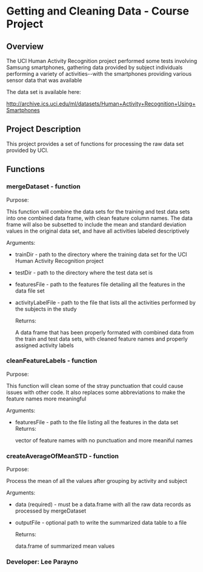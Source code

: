 # Getting and Cleaning Data - Course Project

## Overview

The UCI Human Activity Recognition project performed some tests involving Samsung
smartphones, gathering data provided by subject individuals performing a variety 
of activities--with the smartphones providing various sensor data that was available

The data set is available here:

http://archive.ics.uci.edu/ml/datasets/Human+Activity+Recognition+Using+Smartphones

## Project Description

This project provides a set of functions for processing the raw data set provided by 
UCI.

## Functions
### mergeDataset - function
   Purpose:    
   
   This function will combine the data sets for the training and test data sets into one combined data frame, with clean feature column names. The data frame will also be subsetted to include the mean and standard deviation values in the original data set, and have all activities labeled descriptively

   Arguments:  
   
- trainDir - path to the directory where the training data set for the 
                           UCI Human Activity Recognition project
- testDir - path to the directory where the test data set is
- featuresFile - path to the features file detailing all the features
                               in the data file set
- activityLabelFile - path to the file that lists all the activities 
                                   performed by the subjects in the study

   Returns:    
   
   A data frame that has been properly formated with combined data from the train and test data sets, with cleaned feature names and properly assigned activity labels
   



### cleanFeatureLabels - function
   Purpose:    
   
   This function will clean some of the stray punctuation that could cause issues with other code. It also replaces some abbreviations to make the feature names more meaningful
   
   Arguments:  
   
- featuresFile - path to the file listing all the features in the
                               data set
   Returns:    
   
   vector of feature names with no punctuation and more meaniful names
   

               
### createAverageOfMeanSTD - function
   Purpose: 
   
   Process the mean of all the values after grouping by activity and subject

   Arguments:  
   
- data (required) - must be a data.frame with all the raw data records as processed by mergeDataset
- outputFile - optional path to write the summarized data table to a file

   Returns: 
   
   data.frame of summarized mean values
   

### Developer: Lee Parayno
